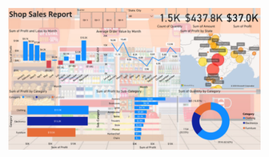 ![Sales Report](https://raw.githubusercontent.com/aniket-analytics/Power-BI-Projects/main/Shop-Sales-Report/SalesReport.png)
